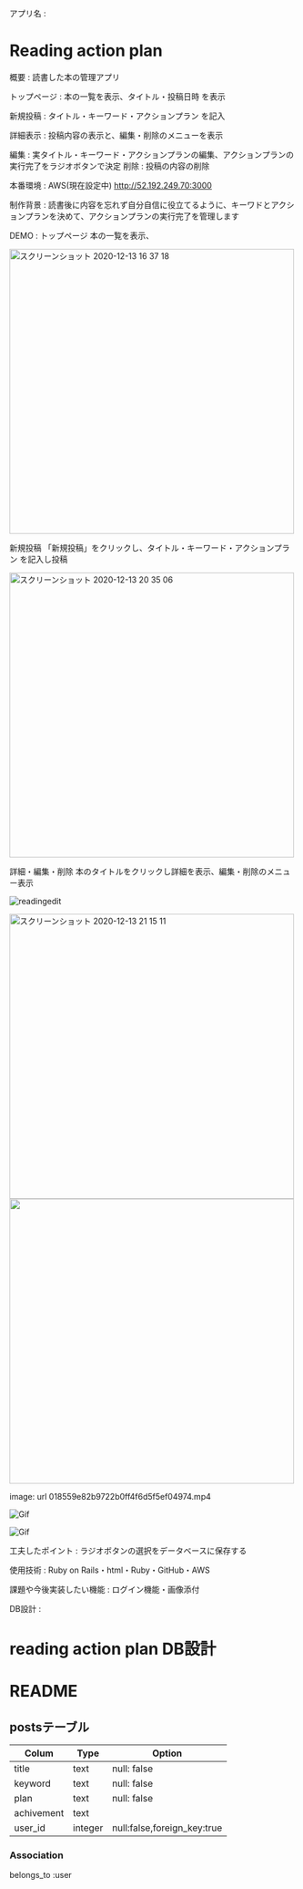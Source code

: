 アプリ名 :
# Reading action plan

概要          : 読書した本の管理アプリ

トップページ : 本の一覧を表示、タイトル・投稿日時 を表示

新規投稿     : タイトル・キーワード・アクションプラン を記入

詳細表示     : 投稿内容の表示と、編集・削除のメニューを表示

編集        : 実タイトル・キーワード・アクションプランの編集、アクションプランの実行完了をラジオボタンで決定
削除        : 投稿の内容の削除

本番環境 : AWS(現在設定中) http://52.192.249.70:3000

制作背景 : 読書後に内容を忘れず自分自信に役立てるように、キーワドとアクションプランを決めて、アクションプランの実行完了を管理します

DEMO :
トップページ
      本の一覧を表示、

<img width="500" alt="スクリーンショット 2020-12-13 16 37 18" src="https://user-images.githubusercontent.com/66189601/102006536-3c719500-3d65-11eb-99ce-4b0eb7b73556.png">

新規投稿
      「新規投稿」をクリックし、タイトル・キーワード・アクションプラン を記入し投稿

<img width="500" alt="スクリーンショット 2020-12-13 20 35 06" src="https://user-images.githubusercontent.com/66189601/102011376-f62d2d80-3d86-11eb-92ad-076985764ff0.png">

詳細・編集・削除
      本のタイトルをクリックし詳細を表示、編集・削除のメニュー表示

![readingedit](https://user-images.githubusercontent.com/66189601/102098418-8bedb900-3e6a-11eb-86c1-67b93b528a4e.gif)

<img width="500" alt="スクリーンショット 2020-12-13 21 15 11" src="https://user-images.githubusercontent.com/66189601/102012068-a9982100-3d8b-11eb-8274-3f74e114e939.png">

<img width="500" src=018559e82b9722b0ff4f6d5f5ef04974.mp4>

image: url 018559e82b9722b0ff4f6d5f5ef04974.mp4

![Gif](https://github.com/kotaro-imao/reading_ap.wiki.git)

![Gif](https://github.com/kotaro-imao/reading_ap.wiki.git)

工夫したポイント : ラジオボタンの選択をデータベースに保存する

使用技術 : Ruby on Rails・html・Ruby・GitHub・AWS

課題や今後実装したい機能 : ログイン機能・画像添付

DB設計 :

# reading action plan DB設計
# README

<!-- ## usersテーブル
|Colum|Type|Option|
|-----|----|------|
|email|string|null: false, unique: true|
|password|string|null: false|
|nickname|string|null: false|

### Association
has_many :posts -->

## postsテーブル
|Colum|Type|Option|
|-----|----|------|
|title|text|null: false|
|keyword|text|null: false|
|plan|text|null: false|
|achivement|text||
|user_id|integer|null:false,foreign_key:true|


### Association
belongs_to :user

<!-- This README would normally document whatever steps are necessary to get the
application up and running.

Things you may want to cover:

* Ruby version

* System dependencies

* Configuration

* Database creation

* Database initialization

* How to run the test suite

* Services (job queues, cache servers, search engines, etc.)

* Deployment instructions

* ... -->
